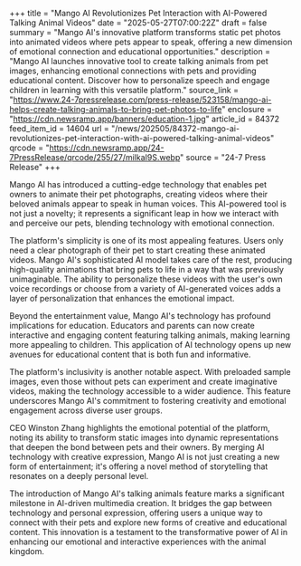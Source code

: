 +++
title = "Mango AI Revolutionizes Pet Interaction with AI-Powered Talking Animal Videos"
date = "2025-05-27T07:00:22Z"
draft = false
summary = "Mango AI's innovative platform transforms static pet photos into animated videos where pets appear to speak, offering a new dimension of emotional connection and educational opportunities."
description = "Mango AI launches innovative tool to create talking animals from pet images, enhancing emotional connections with pets and providing educational content. Discover how to personalize speech and engage children in learning with this versatile platform."
source_link = "https://www.24-7pressrelease.com/press-release/523158/mango-ai-helps-create-talking-animals-to-bring-pet-photos-to-life"
enclosure = "https://cdn.newsramp.app/banners/education-1.jpg"
article_id = 84372
feed_item_id = 14604
url = "/news/202505/84372-mango-ai-revolutionizes-pet-interaction-with-ai-powered-talking-animal-videos"
qrcode = "https://cdn.newsramp.app/24-7PressRelease/qrcode/255/27/milkaI9S.webp"
source = "24-7 Press Release"
+++

<p>Mango AI has introduced a cutting-edge technology that enables pet owners to animate their pet photographs, creating videos where their beloved animals appear to speak in human voices. This AI-powered tool is not just a novelty; it represents a significant leap in how we interact with and perceive our pets, blending technology with emotional connection.</p><p>The platform's simplicity is one of its most appealing features. Users only need a clear photograph of their pet to start creating these animated videos. Mango AI's sophisticated AI model takes care of the rest, producing high-quality animations that bring pets to life in a way that was previously unimaginable. The ability to personalize these videos with the user's own voice recordings or choose from a variety of AI-generated voices adds a layer of personalization that enhances the emotional impact.</p><p>Beyond the entertainment value, Mango AI's technology has profound implications for education. Educators and parents can now create interactive and engaging content featuring talking animals, making learning more appealing to children. This application of AI technology opens up new avenues for educational content that is both fun and informative.</p><p>The platform's inclusivity is another notable aspect. With preloaded sample images, even those without pets can experiment and create imaginative videos, making the technology accessible to a wider audience. This feature underscores Mango AI's commitment to fostering creativity and emotional engagement across diverse user groups.</p><p>CEO Winston Zhang highlights the emotional potential of the platform, noting its ability to transform static images into dynamic representations that deepen the bond between pets and their owners. By merging AI technology with creative expression, Mango AI is not just creating a new form of entertainment; it's offering a novel method of storytelling that resonates on a deeply personal level.</p><p>The introduction of Mango AI's talking animals feature marks a significant milestone in AI-driven multimedia creation. It bridges the gap between technology and personal expression, offering users a unique way to connect with their pets and explore new forms of creative and educational content. This innovation is a testament to the transformative power of AI in enhancing our emotional and interactive experiences with the animal kingdom.</p>